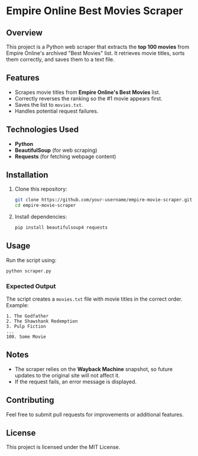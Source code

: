 # Empire Online Best Movies Scraper

## Overview
This project is a Python web scraper that extracts the **top 100 movies** from Empire Online's archived "Best Movies" list. It retrieves movie titles, sorts them correctly, and saves them to a text file.

## Features
- Scrapes movie titles from **Empire Online's Best Movies** list.
- Correctly reverses the ranking so the #1 movie appears first.
- Saves the list to `movies.txt`.
- Handles potential request failures.

## Technologies Used
- **Python**
- **BeautifulSoup** (for web scraping)
- **Requests** (for fetching webpage content)

## Installation
1. Clone this repository:
   ```sh
   git clone https://github.com/your-username/empire-movie-scraper.git
   cd empire-movie-scraper
   ```
2. Install dependencies:
   ```sh
   pip install beautifulsoup4 requests
   ```

## Usage
Run the script using:
```sh
python scraper.py
```

### Expected Output
The script creates a `movies.txt` file with movie titles in the correct order.
Example:
```
1. The Godfather
2. The Shawshank Redemption
3. Pulp Fiction
...
100. Some Movie
```

## Notes
- The scraper relies on the **Wayback Machine** snapshot, so future updates to the original site will not affect it.
- If the request fails, an error message is displayed.

## Contributing
Feel free to submit pull requests for improvements or additional features.

## License
This project is licensed under the MIT License.

